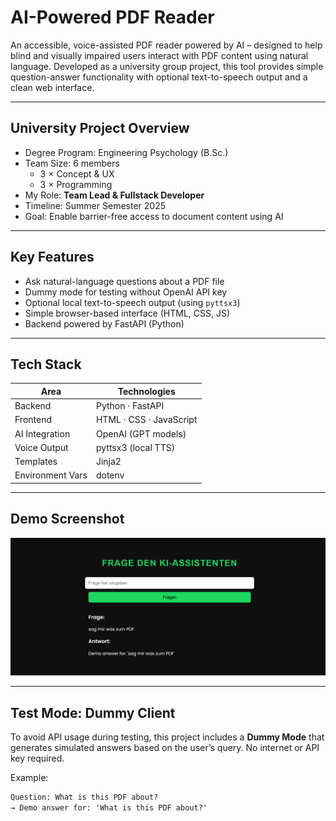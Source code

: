 # AI-Powered PDF Reader

An accessible, voice-assisted PDF reader powered by AI – designed to help blind and visually impaired users interact with PDF content using natural language. Developed as a university group project, this tool provides simple question-answer functionality with optional text-to-speech output and a clean web interface.

---

## University Project Overview

- Degree Program: Engineering Psychology (B.Sc.)
- Team Size: 6 members  
  - 3 × Concept & UX  
  - 3 × Programming
- My Role: **Team Lead & Fullstack Developer**
- Timeline: Summer Semester 2025
- Goal: Enable barrier-free access to document content using AI

---

## Key Features

- Ask natural-language questions about a PDF file
- Dummy mode for testing without OpenAI API key
- Optional local text-to-speech output (using `pyttsx3`)
- Simple browser-based interface (HTML, CSS, JS)
- Backend powered by FastAPI (Python)

---

## Tech Stack

| Area             | Technologies                  |
|------------------|-------------------------------|
| Backend          | Python · FastAPI              |
| Frontend         | HTML · CSS · JavaScript       |
| AI Integration   | OpenAI (GPT models)           |
| Voice Output     | pyttsx3 (local TTS)           |
| Templates        | Jinja2                        |
| Environment Vars | dotenv                        |


---
## Demo Screenshot

![Screenshot of AI PDF Reader](KI-Assistent.png)


---

## Test Mode: Dummy Client

To avoid API usage during testing, this project includes a **Dummy Mode** that generates simulated answers based on the user’s query. No internet or API key required.

Example:
```txt
Question: What is this PDF about?
→ Demo answer for: 'What is this PDF about?'
